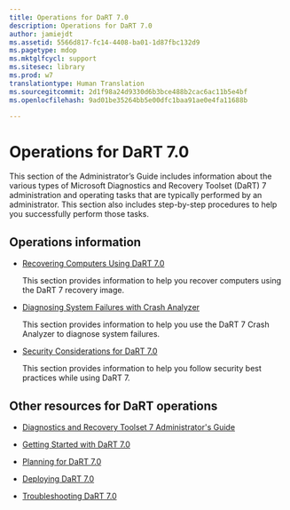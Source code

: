 ```yaml
---
title: Operations for DaRT 7.0
description: Operations for DaRT 7.0
author: jamiejdt
ms.assetid: 5566d817-fc14-4408-ba01-1d87fbc132d9
ms.pagetype: mdop
ms.mktglfcycl: support
ms.sitesec: library
ms.prod: w7
translationtype: Human Translation
ms.sourcegitcommit: 2d1f98a24d9330d6b3bce488b2cac6ac11b5e4bf
ms.openlocfilehash: 9ad01be35264bb5e00dfc1baa91ae0e4fa11688b

---
```



# Operations for DaRT 7.0


This section of the Administrator’s Guide includes information about the various types of Microsoft Diagnostics and Recovery Toolset (DaRT) 7 administration and operating tasks that are typically performed by an administrator. This section also includes step-by-step procedures to help you successfully perform those tasks.

## Operations information


-   [Recovering Computers Using DaRT 7.0](recovering-computers-using-dart-70-dart-7.md)

    This section provides information to help you recover computers using the DaRT 7 recovery image.

-   [Diagnosing System Failures with Crash Analyzer](diagnosing-system-failures-with-crash-analyzer--dart-7.md)

    This section provides information to help you use the DaRT 7 Crash Analyzer to diagnose system failures.

-   [Security Considerations for DaRT 7.0](security-considerations-for-dart-70-dart-7.md)

    This section provides information to help you follow security best practices while using DaRT 7.

## Other resources for DaRT operations


-   [Diagnostics and Recovery Toolset 7 Administrator's Guide](index.md)

-   [Getting Started with DaRT 7.0](getting-started-with-dart-70-new-ia.md)

-   [Planning for DaRT 7.0](planning-for-dart-70-new-ia.md)

-   [Deploying DaRT 7.0](deploying-dart-70-new-ia.md)

-   [Troubleshooting DaRT 7.0](troubleshooting-dart-70-new-ia.md)

 

 








<!--HONumber=Jun16_HO4-->


